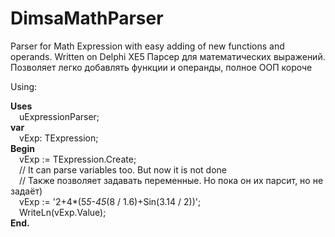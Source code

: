 # DimsaMathParser
Parser for Math Expression with easy adding of new functions and operands. Written on Delphi XE5
Парсер для математических выражений. Позволяет легко добавлять функции и операнды, полное ООП короче
<br />

Using:<br />

<b>Uses</b><br />
&emsp;uExpressionParser;<br />
<b>var</b><br />
&emsp;vExp: TExpression;<br />
<b>Begin</b><br />
&emsp;vExp := TExpression.Create;<br />
&emsp;// It can parse variables too. But now it is not done<br />
&emsp;// Также позволяет задавать переменные. Но пока он их парсит, но не задаёт)<br />
&emsp;vExp := '2+4*(5*5-45*(8 / 1.6)+Sin(3.14 / 2))';<br />
&emsp;WriteLn(vExp.Value);<br />
<b>End.</b><br />



